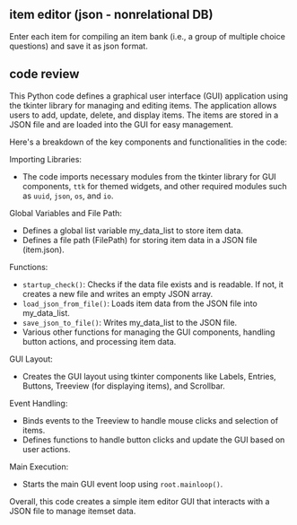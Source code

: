 ## item editor (json - nonrelational DB)
Enter each item for compiling an item bank (i.e., a group of multiple choice questions) and save it as json format.

## code review
This Python code defines a graphical user interface (GUI) application using the tkinter library for managing and editing items.
The application allows users to add, update, delete, and display items.
The items are stored in a JSON file and are loaded into the GUI for easy management.

Here's a breakdown of the key components and functionalities in the code:

Importing Libraries:
- The code imports necessary modules from the tkinter library for GUI components, `ttk` for themed widgets, and other required modules such as `uuid`, `json`, `os`, and `io`.

Global Variables and File Path:
- Defines a global list variable my_data_list to store item data.
- Defines a file path (FilePath) for storing item data in a JSON file (item.json).

Functions:
- `startup_check()`: Checks if the data file exists and is readable. If not, it creates a new file and writes an empty JSON array.
- `load_json_from_file()`: Loads item data from the JSON file into my_data_list.
- `save_json_to_file()`: Writes my_data_list to the JSON file.
- Various other functions for managing the GUI components, handling button actions, and processing item data.

GUI Layout:
- Creates the GUI layout using tkinter components like Labels, Entries, Buttons, Treeview (for displaying items), and Scrollbar.

Event Handling:
- Binds events to the Treeview to handle mouse clicks and selection of items.
- Defines functions to handle button clicks and update the GUI based on user actions.

Main Execution:
- Starts the main GUI event loop using `root.mainloop()`.

Overall, this code creates a simple item editor GUI that interacts with a JSON file to manage itemset data.
